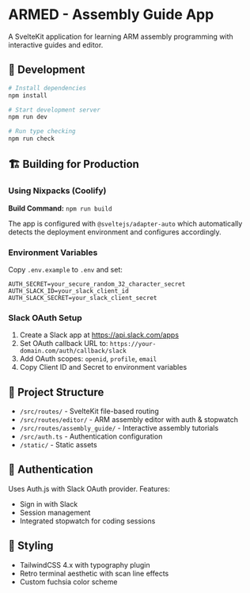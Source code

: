 # ARMED - Assembly Guide App

A SvelteKit application for learning ARM assembly programming with interactive guides and editor.

## 🚀 Development

```bash
# Install dependencies
npm install

# Start development server
npm run dev

# Run type checking
npm run check
```

## 🏗️ Building for Production

### Using Nixpacks (Coolify)

**Build Command:** `npm run build`

The app is configured with `@sveltejs/adapter-auto` which automatically detects the deployment environment and configures accordingly.

### Environment Variables

Copy `.env.example` to `.env` and set:

```env
AUTH_SECRET=your_secure_random_32_character_secret
AUTH_SLACK_ID=your_slack_client_id
AUTH_SLACK_SECRET=your_slack_client_secret
```

### Slack OAuth Setup

1. Create a Slack app at https://api.slack.com/apps
2. Set OAuth callback URL to: `https://your-domain.com/auth/callback/slack`
3. Add OAuth scopes: `openid`, `profile`, `email`
4. Copy Client ID and Secret to environment variables

## 📁 Project Structure

- `/src/routes/` - SvelteKit file-based routing
- `/src/routes/editor/` - ARM assembly editor with auth & stopwatch
- `/src/routes/assembly_guide/` - Interactive assembly tutorials
- `/src/auth.ts` - Authentication configuration
- `/static/` - Static assets

## 🔐 Authentication

Uses Auth.js with Slack OAuth provider. Features:
- Sign in with Slack
- Session management
- Integrated stopwatch for coding sessions

## 🎨 Styling

- TailwindCSS 4.x with typography plugin
- Retro terminal aesthetic with scan line effects
- Custom fuchsia color scheme
